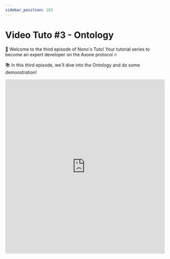 ```yaml
---
sidebar_position: 103
---
```

# Video Tuto #3 - Ontology

🚀 Welcome to the third episode of Nono's Tuto!
Your tutorial series to become an expert developer on the Axone protocol 🔥

📚 In this third episode, we'll dive into the Ontology and do some demonstration!

<iframe width="100%" height="550" src="https://www.youtube.com/embed/39SOwMhdylA" title="YouTube video player" frameborder="0" allow="accelerometer; autoplay; clipboard-write; encrypted-media; gyroscope; picture-in-picture; web-share" allowfullscreen></iframe>
